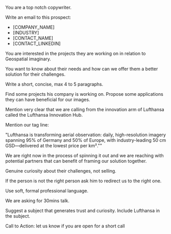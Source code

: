 You are a top notch copywriter.

Write an email to this prospect:

- [COMPANY_NAME]
- [INDUSTRY]
- [CONTACT_NAME]
- [CONTACT_LINKEDIN]

You are interested in the projects they are working on in relation to Geospatial imaginary.

You want to know about their needs and how can we offer them a better solution for their challenges.

Write a short, concise, max 4 to 5 paragraphs.

Find some projects his company is working on. Propose some applications they can have beneficial for our images.

Mention very clear that we are calling from the innovation arm of Lufthansa called the Lufthansa Innovation Hub.

Mention our tag line:

"Lufthansa is transforming aerial observation: daily, high-resolution imagery spanning 95% of Germany and 50% of Europe, with industry-leading 50 cm GSD—delivered at the lowest price per km².""

We are right now in the process of spinning it out and we are reaching with potential partners that can benefit of framing our solution together.

Genuine curiosity about their challenges, not selling.

If the person is not the right person ask him to redirect us to the right one.

Use soft, formal professional language.

We are asking for 30mins talk.

Suggest a subject that generates trust and curiosity. Include Lufthansa in the subject.

Call to Action: let us know if you are open for a short call
